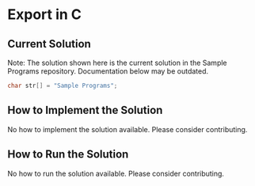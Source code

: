 # Export in C

## Current Solution

Note: The solution shown here is the current solution in the Sample Programs repository. Documentation below may be outdated.

```C
char str[] = "Sample Programs";

```

## How to Implement the Solution

No how to implement the solution available. Please consider contributing.

## How to Run the Solution

No how to run the solution available. Please consider contributing.